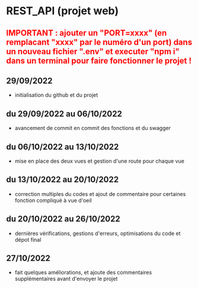 # REST_API (projet web)

## <font color="red">**IMPORTANT** : ajouter un "PORT=xxxx" (en remplacant "xxxx" par le numéro d'un port) dans un nouveau fichier ".env" et executer "npm i" dans un terminal pour faire fonctionner le projet !</font>

## 29/09/2022
    
- initialisation du github et du projet

## du 29/09/2022 au 06/10/2022

- avancement de commit en commit des fonctions et du swagger

## du 06/10/2022 au 13/10/2022

- mise en place des deux vues et gestion d'une route pour chaque vue

## du 13/10/2022 au 20/10/2022

- correction multiples du codes et ajout de commentaire pour certaines fonction compliqué à vue d'oeil

## du 20/10/2022 au 26/10/2022

- dernières vérifications, gestions d'erreurs, optimisations du code et dépot final

## 27/10/2022

- fait quelques améliorations, et ajoute des commentaires supplémentaires avant d'envoyer le projet